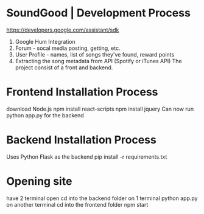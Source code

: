# SoundGood | Development Process
https://developers.google.com/assistant/sdk

1) Google Hum Integration
2) Forum - socal media posting, getting, etc.
3) User Profile - names, list of songs they've found, reward points
4) Extracting the song metadata from API (Spotify or iTunes API)
The project consist of a front and backend.
# Frontend Installation Process
download Node.js
npm install react-scripts
npm install jquery
Can now run python app.py for the backend
# Backend Installation Process
Uses Python Flask as the backend
pip install -r requirements.txt
# Opening site
have 2 terminal open 
cd into the backend folder on 1 terminal
python app.py
on another terminal cd into the frontend folder
npm start
